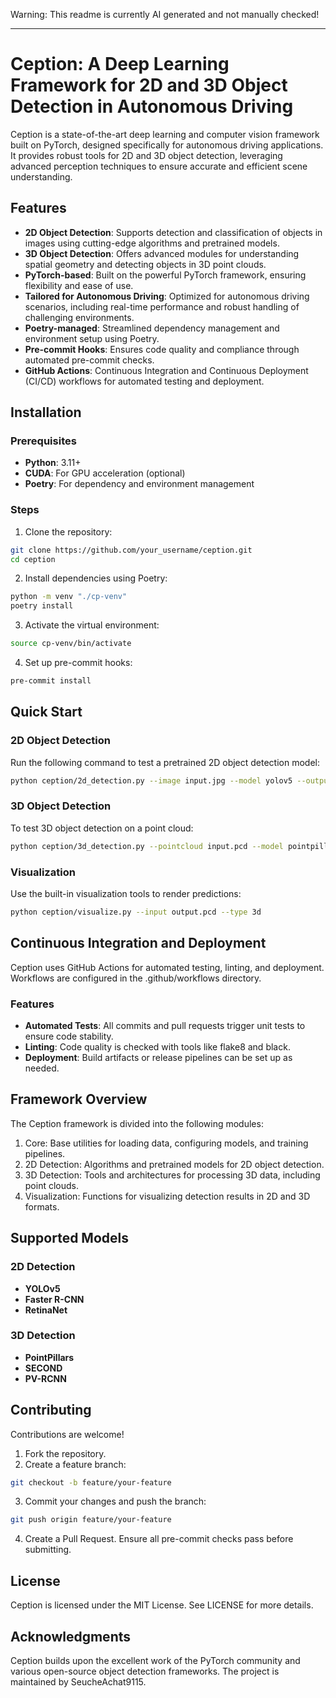 Warning: This readme is currently AI generated and not manually checked!

---

# Ception: A Deep Learning Framework for 2D and 3D Object Detection in Autonomous Driving

Ception is a state-of-the-art deep learning and computer vision framework built on PyTorch, designed specifically for autonomous driving applications. It provides robust tools for 2D and 3D object detection, leveraging advanced perception techniques to ensure accurate and efficient scene understanding.

## Features

- **2D Object Detection**: Supports detection and classification of objects in images using cutting-edge algorithms and pretrained models.
- **3D Object Detection**: Offers advanced modules for understanding spatial geometry and detecting objects in 3D point clouds.
- **PyTorch-based**: Built on the powerful PyTorch framework, ensuring flexibility and ease of use.
- **Tailored for Autonomous Driving**: Optimized for autonomous driving scenarios, including real-time performance and robust handling of challenging environments.
- **Poetry-managed**: Streamlined dependency management and environment setup using Poetry.
- **Pre-commit Hooks**: Ensures code quality and compliance through automated pre-commit checks.
- **GitHub Actions**: Continuous Integration and Continuous Deployment (CI/CD) workflows for automated testing and deployment.

## Installation
### Prerequisites

- **Python**: 3.11+
- **CUDA**: For GPU acceleration (optional)
- **Poetry**: For dependency and environment management

### Steps

1. Clone the repository:
```bash
git clone https://github.com/your_username/ception.git  
cd ception
```

2. Install dependencies using Poetry:
```bash
python -m venv "./cp-venv"
poetry install
```

3. Activate the virtual environment:
```bash
source cp-venv/bin/activate
```

4. Set up pre-commit hooks:
```bash
pre-commit install
```


## Quick Start

### 2D Object Detection

Run the following command to test a pretrained 2D object detection model:
```bash
python ception/2d_detection.py --image input.jpg --model yolov5 --output output.jpg
```
### 3D Object Detection

To test 3D object detection on a point cloud:
```bash
python ception/3d_detection.py --pointcloud input.pcd --model pointpillar --output output.pcd
```
### Visualization

Use the built-in visualization tools to render predictions:
```bash
python ception/visualize.py --input output.pcd --type 3d
```
## Continuous Integration and Deployment

Ception uses GitHub Actions for automated testing, linting, and deployment. Workflows are configured in the .github/workflows directory.

### Features

- **Automated Tests**: All commits and pull requests trigger unit tests to ensure code stability.
- **Linting**: Code quality is checked with tools like flake8 and black.
- **Deployment**: Build artifacts or release pipelines can be set up as needed.

## Framework Overview

The Ception framework is divided into the following modules:

1. Core: Base utilities for loading data, configuring models, and training pipelines.
2. 2D Detection: Algorithms and pretrained models for 2D object detection.
3. 3D Detection: Tools and architectures for processing 3D data, including point clouds.
4. Visualization: Functions for visualizing detection results in 2D and 3D formats.

## Supported Models

### 2D Detection

- **YOLOv5**
- **Faster R-CNN**
- **RetinaNet**

### 3D Detection

- **PointPillars**
- **SECOND**
- **PV-RCNN**

## Contributing

Contributions are welcome!

1. Fork the repository.
2. Create a feature branch:
```bash
git checkout -b feature/your-feature
```
3. Commit your changes and push the branch:
```bash
git push origin feature/your-feature
```
4. Create a Pull Request.
Ensure all pre-commit checks pass before submitting.

## License

Ception is licensed under the MIT License. See LICENSE for more details.

## Acknowledgments

Ception builds upon the excellent work of the PyTorch community and various open-source object detection frameworks. The project is maintained by SeucheAchat9115.